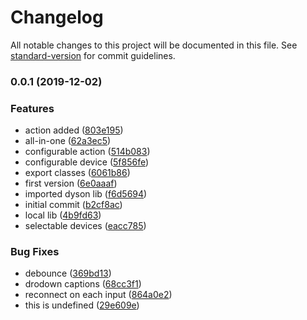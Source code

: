 # Changelog

All notable changes to this project will be documented in this file. See [standard-version](https://github.com/conventional-changelog/standard-version) for commit guidelines.

### 0.0.1 (2019-12-02)


### Features

* action added ([803e195](https://github.com/naimo84/node-red-contrib-dyson-purelink/commit/803e19599afb4b78b0d84e6229ef47912d72719a))
* all-in-one ([62a3ec5](https://github.com/naimo84/node-red-contrib-dyson-purelink/commit/62a3ec517b02da3da218f977d1f587183dcf3550))
* configurable action ([514b083](https://github.com/naimo84/node-red-contrib-dyson-purelink/commit/514b083bc4c5327bdce40d6a01db5d50fd358bde))
* configurable device ([5f856fe](https://github.com/naimo84/node-red-contrib-dyson-purelink/commit/5f856fe6da41998dc5acf083b627b9c083125358))
* export classes ([6061b86](https://github.com/naimo84/node-red-contrib-dyson-purelink/commit/6061b866aafe0dbb03eb3fa54446285c56c7762d))
* first version ([6e0aaaf](https://github.com/naimo84/node-red-contrib-dyson-purelink/commit/6e0aaaf6f2c11416ccbc7df46d273183f0dd29e1))
* imported dyson lib ([f6d5694](https://github.com/naimo84/node-red-contrib-dyson-purelink/commit/f6d5694ba5524ed46d6e76ac95a8253d23d7ebbe))
* initial commit ([b2cf8ac](https://github.com/naimo84/node-red-contrib-dyson-purelink/commit/b2cf8ac04551f7a2eb010d05b095a4d61514edb0))
* local lib ([4b9fd63](https://github.com/naimo84/node-red-contrib-dyson-purelink/commit/4b9fd6328fa457aa75cc27ffe9cd32498b0035b7))
* selectable devices ([eacc785](https://github.com/naimo84/node-red-contrib-dyson-purelink/commit/eacc785856ede9202c6eaae24a4daa9dc827babe))


### Bug Fixes

* debounce ([369bd13](https://github.com/naimo84/node-red-contrib-dyson-purelink/commit/369bd13e0f02027340840240fdcd7bd2ea4c327c))
* drodown captions ([68cc3f1](https://github.com/naimo84/node-red-contrib-dyson-purelink/commit/68cc3f1e9ff09b7b8a1415bdb24c86ad47c5f226))
* reconnect on each input ([864a0e2](https://github.com/naimo84/node-red-contrib-dyson-purelink/commit/864a0e29f927b272116da9ca51a1059e7c6a6dd0))
* this is undefined ([29e609e](https://github.com/naimo84/node-red-contrib-dyson-purelink/commit/29e609e5893c3842fc7488c08e08c0596c48fbc3))
